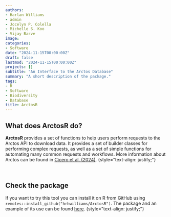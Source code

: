 ```yaml
---
authors:
- Harlan Williams
- admin
- Jocelyn P. Colella
- Michelle S. Koo
- Vijay Barve
image: 
categories:
- Software
date: "2024-11-15T00:00:00Z"
draft: false
lastmod: "2024-11-15T00:00:00Z"
projects: []
subtitle: "An Interface to the Arctos Database"
summary: "A short description of the package."
tags:
- R
- Software
- Biodiversity
- Database
title: ArctosR
---
```


## What does ArctosR do?

**ArctosR** provides a set of functions to help users perform requests to the 
Arctos API to download data. It provides a set of  builder classes for performing 
complex requests, as well as a set of simple  functions for automating many 
common requests and workflows. More information about Arctos can be found in 
[Cicero et al. (2024)](https://doi.org/10.1371/journal.pone.0296478).
{style="text-align: justify;"}

<br>

## Check the package

If you want to try this tool you can install it on R from GitHub using 
`remotes::install_github("hrhwilliams/ArctosR")`. The package and an example of 
its use can be found [here](https://github.com/hrhwilliams/ArctosR).
{style="text-align: justify;"}

<br>